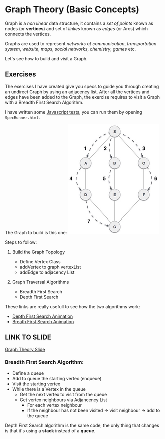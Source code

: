 # Graph Theory (Basic Concepts)

Graph is a *non linear* data structure, it contains a *set of points* known as nodes (or **vertices**) and set of *linkes* known as *edges* (or Arcs) which connects the vertices.

Graphs are used to represent *networks of communication*, *transportation system*, *website*, *maps*, *social networks*, *chemistry*, *games* etc.  

Let's see how to build and visit a Graph.

## Exercises

The exercises I have created give you specs to guide you through creating an undirect Graph by using an adjacency list.
After all the vertices and edges have been added to the Graph, the exercise requires to visit a Graph with a Breadth First Search Algorithm.

I have written some [Javascript tests](https://github.com/LondonAlgorithms/graph_theory/blob/master/spec/spec.js), you can run them by opening `SpecRunner.html`.

The Graph to build is this one:
![Test Graph](https://github.com/LondonAlgorithms/graph_theory/blob/master/breadth_first_traversal.jpg)

Steps to follow:

1. Build the Graph Topology
    - Define Vertex Class
    - addVertex to graph vertexList
    - addEdge to adjacency List

2. Graph Traversal Algorithms
    - Breadth First Search
    - Depth First Search

These links are really usefull to see how the two algorithms work:

 - [Depth First Search Animation](https://www.cs.usfca.edu/~galles/visualization/DFS.html)
 - [Breath First Search Animation](https://www.cs.usfca.edu/~galles/visualization/BFS.html)


## LINK TO SLIDE
[Graph Theory Slide](https://docs.google.com/presentation/d/1SlQUjDgFqSeDUCBup2AjtSvEEi-ZdvjW-JPTdr7BDRk/edit?usp=sharing)

### Breadth First Search Algorithm:

 - Define a queue
 - Add to queue the starting vertex (enqueue)
 - Visit the starting vertex
 - While there is a Vertex in the queue
    - Get the next vertex to visit from the queue
    - Get vertex neighbours via Adjancency List
        - For each vertex neighbour
        - If the neighbour has not been visited 
            → visit neighbour
            → add to the queue


Depth First Search algorithm is the same code, the only thing that changes is that 
it's using a **stack** instead of a **queue**.
